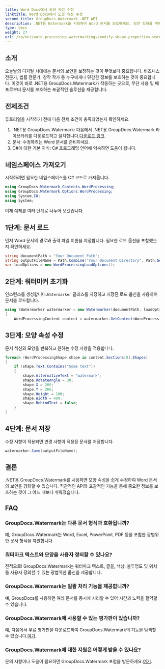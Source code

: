 ```yaml
---
title: Word Docs에서 도형 속성 수정
linktitle: Word Docs에서 도형 속성 수정
second_title: GroupDocs.Watermark .NET API
description: .NET용 Watermark를 사용하여 Word 문서를 보호하세요. 보안 강화를 위해 모양 속성을 쉽게 수정할 수 있습니다.
type: docs
weight: 27
url: /ko/net/word-processing-watermarkings/modify-shape-properties-word-docs/
---
```

## 소개
오늘날의 디지털 시대에는 문서의 보안을 보장하는 것이 무엇보다 중요합니다. 비즈니스 전문가, 법률 전문가, 창작 작가 등 누구에게나 민감한 정보를 보호하는 것이 중요합니다. 이것이 바로 .NET용 GroupDocs.Watermark가 작동하는 곳으로, 무단 사용 및 배포로부터 문서를 보호하는 포괄적인 솔루션을 제공합니다.
## 전제조건
튜토리얼을 시작하기 전에 다음 전제 조건이 충족되었는지 확인하세요.
1.  .NET용 GroupDocs.Watermark: 다음에서 .NET용 GroupDocs.Watermark 라이브러리를 다운로드하고 설치합니다.[다운로드 링크](https://releases.groupdocs.com/Watermark/net/).
2. 문서: 수정하려는 Word 문서를 준비하세요.
3. C#에 대한 기본 지식: C# 프로그래밍 언어에 익숙하면 도움이 됩니다.

## 네임스페이스 가져오기
시작하려면 필요한 네임스페이스를 C# 코드로 가져옵니다.
```csharp
using GroupDocs.Watermark.Contents.WordProcessing;
using GroupDocs.Watermark.Options.WordProcessing;
using System.IO;
using System;
```
이제 예제를 여러 단계로 나누어 보겠습니다.
## 1단계: 문서 로드
먼저 Word 문서의 경로와 출력 파일 이름을 지정합니다. 필요한 로드 옵션을 포함했는지 확인하세요.
```csharp
string documentPath = "Your Document Path";
string outputFileName = Path.Combine("Your Document Directory", Path.GetFileName(documentPath));
var loadOptions = new WordProcessingLoadOptions();
```
## 2단계: 워터마커 초기화
인스턴스를 생성합니다.`Watermarker` 클래스를 지정하고 지정된 로드 옵션을 사용하여 문서를 로드합니다.
```csharp
using (Watermarker watermarker = new Watermarker(documentPath, loadOptions))
{
    WordProcessingContent content = watermarker.GetContent<WordProcessingContent>();
```
## 3단계: 모양 속성 수정
문서 섹션의 모양을 반복하고 원하는 수정 사항을 적용합니다.
```csharp
foreach (WordProcessingShape shape in content.Sections[0].Shapes)
{
    if (shape.Text.Contains("Some text"))
    {
        shape.AlternativeText = "watermark";
        shape.RotateAngle = 30;
        shape.X = 200;
        shape.Y = 200;
        shape.Height = 100;
        shape.Width = 400;
        shape.BehindText = false;
    }
}
```
## 4단계: 문서 저장
수정 사항이 적용되면 변경 사항이 적용된 문서를 저장합니다.
```csharp
watermarker.Save(outputFileName);
```
## 결론
.NET용 GroupDocs.Watermark를 사용하면 모양 속성을 쉽게 수정하여 Word 문서의 보안을 강화할 수 있습니다. 직관적인 API와 포괄적인 기능을 통해 중요한 정보를 보호하는 것이 그 어느 때보다 쉬워졌습니다.

## FAQ
### GroupDocs.Watermark는 다른 문서 형식과 호환됩니까?
예, GroupDocs.Watermark는 Word, Excel, PowerPoint, PDF 등을 포함한 광범위한 문서 형식을 지원합니다.
### 워터마크 텍스트와 모양을 사용자 정의할 수 있나요?
전적으로! GroupDocs.Watermark는 워터마크 텍스트, 글꼴, 색상, 불투명도 및 위치를 사용자 정의할 수 있는 광범위한 옵션을 제공합니다.
### GroupDocs.Watermark는 일괄 처리 기능을 제공합니까?
예, GroupDocs를 사용하면 여러 문서를 동시에 처리할 수 있어 시간과 노력을 절약할 수 있습니다.
### GroupDocs.Watermark에 사용할 수 있는 평가판이 있습니까?
 예, 다음에서 무료 평가판을 다운로드하여 GroupDocs.Watermark의 기능을 탐색할 수 있습니다.[여기](https://releases.groupdocs.com/).
### GroupDocs.Watermark에 대한 지원은 어떻게 받을 수 있나요?
 문의 사항이나 도움이 필요하면 GroupDocs.Watermark 포럼을 방문하세요.[여기](https://forum.groupdocs.com/c/watermark/19).
